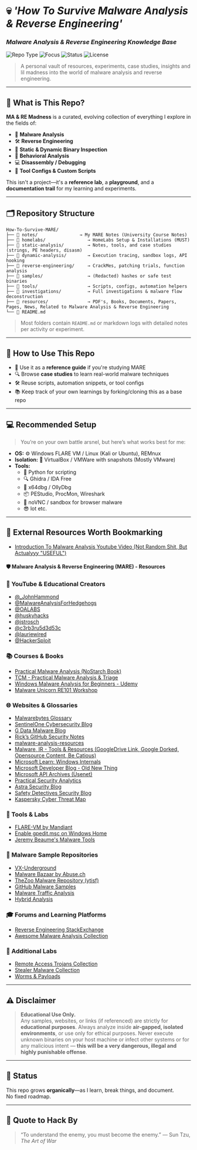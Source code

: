 # 💀 *'How To Survive Malware Analysis & Reverse Engineering'* 
### *Malware Analysis & Reverse Engineering Knowledge Base*

![Repo Type](https://img.shields.io/badge/type-personal%20knowledge%20base-blueviolet)
![Focus](https://img.shields.io/badge/focus-malware%20%26%20reverse%20engineering-red)
![Status](https://img.shields.io/badge/status-evolving-brightgreen)
![License](https://img.shields.io/badge/license-educational-lightgrey)

> A personal vault of resources, experiments, case studies, insights and lil madness into the world of malware analysis and reverse engineering.

---

## 🧬 What is This Repo?

**MA & RE Madness** is a curated, evolving collection of everything I explore in the fields of:

- 🦠 **Malware Analysis**
- 🛠️ **Reverse Engineering**
- 🔬 **Static & Dynamic Binary Inspection**
- 🧪 **Behavioral Analysis**
- 💻 **Disassembly / Debugging**
- 🧰 **Tool Configs & Custom Scripts**

This isn't a project—it's a **reference lab**, a **playground**, and a **documentation trail** for my learning and experiments.

---

## 🗂️ Repository Structure

```
How-To-Survive-MARE/
├── 📁 notes/                → My MARE Notes (University Course Notes)
├── 📁 homelabs/                → HomeLabs Setup & Installations (MUST)
├── 📁 static-analysis/         → Notes, tools, and case studies (strings, PE headers, disasm)
├── 📁 dynamic-analysis/        → Execution tracing, sandbox logs, API hooking
├── 📁 reverse-engineering/     → CrackMes, patching trials, function analysis
├── 📁 samples/                 → (Redacted) hashes or safe test binaries
├── 📁 tools/                   → Scripts, configs, automation helpers
├── 📁 investigations/          → Full investigations & malware flow deconstruction
├── 📁 resources/               → PDF's, Books, Documents, Papers, Pages, News, Related to Malware Analysis & Reverse Engineering
└── 📄 README.md
```

> Most folders contain `README.md` or markdown logs with detailed notes per activity or experiment.

---

## 🧪 How to Use This Repo

- 🧠 Use it as a **reference guide** if you're studying MARE
- 🔍 Browse **case studies** to learn real-world malware techniques
- 🛠️ Reuse scripts, automation snippets, or tool configs
- 📚 Keep track of your own learnings by forking/cloning this as a base repo

---

## 💻 Recommended Setup

> You’re on your own battle arsnel, but here’s what works best for me:

- **OS:** ⚙️ Windows FLARE VM / Linux (Kali or Ubuntu), REMnux
- **Isolation:** 🧱 VirtualBox / VMWare with snapshots (Mostly VMware)
- **Tools:**
  - 🐍 Python for scripting  
  - 🔍 Ghidra / IDA Free  
  - 🧬 x64dbg / OllyDbg  
  - 📦 PEStudio, ProcMon, Wireshark  
  - 📜 noVNC / sandbox for browser malware
  - 😎 lot etc.

---

## 🔗 External Resources Worth Bookmarking

- [Introduction To Malware Analysis Youtube Video (Not Random Shit, But Actualyyy "USEFUL")](https://youtu.be/-cIxKeJp4xo?si=w2a1l3mVJXOHeRYR)

#### 🛡️ Malware Analysis & Reverse Engineering (MARE) - Resources

### 🔴 YouTube & Educational Creators

- [@_JohnHammond](https://www.youtube.com/@_JohnHammond)
- [@MalwareAnalysisForHedgehogs](https://www.youtube.com/@MalwareAnalysisForHedgehogs)
- [@OALABS](https://www.youtube.com/@OALABS)
- [@huskyhacks](https://www.youtube.com/@huskyhacks)
- [@jstrosch](https://www.youtube.com/@jstrosch)
- [@c3rb3ru5d3d53c](https://www.youtube.com/@c3rb3ru5d3d53c)
- [@lauriewired](https://www.youtube.com/@lauriewired)
- [@HackerSploit](https://www.youtube.com/@HackerSploit)

### 📚 Courses & Books

- [Practical Malware Analysis (NoStarch Book)](https://nostarch.com/malware)
- [TCM - Practical Malware Analysis & Triage](https://academy.tcm-sec.com/p/practical-malware-analysis)
- [Windows Malware Analysis for Beginners - Udemy](https://www.udemy.com/course/windows-malware-analysis-for-beginners/)
- [Malware Unicorn RE101 Workshop](https://malwareunicorn.org/workshops/re101.html)

### 🌐 Websites & Glossaries

- [Malwarebytes Glossary](https://www.malwarebytes.com/glossary)
- [SentinelOne Cybersecurity Blog](https://www.sentinelone.com/cybersecurity/)
- [G Data Malware Blog](https://www.gdatasoftware.com/blog/malware)
- [Rick’s GitHub Security Notes](https://0xrick.github.io/)
- [malware-analysis-resources](https://github.com/fwosar/malware-analysis-resources)
- [Malware, IR - Tools & Resources (GoogleDrive Link, Google Dorked, Opensource Content, Be Catious)](https://docs.google.com/spreadsheets/u/0/d/13wBzwmfAoEBPUgcYM4CgSoj--xLicPz777IQ6iSUlNk/htmlview)
- [Microsoft Learn: Windows Internals](https://learn.microsoft.com/en-us/windows/)
- [Microsoft Developer Blog - Old New Thing](https://devblogs.microsoft.com/oldnewthing/)
- [Microsoft API Archives (Usenet)](https://microsoft.public.vb.winapi.nativcode.narkive.com/)
- [Practical Security Analytics](https://practicalsecurityanalytics.com/)
- [Astra Security Blog](https://www.getastra.com/blog/security-audit/)
- [Safety Detectives Security Blog](https://www.safetydetectives.com/blog/)
- [Kaspersky Cyber Threat Map](https://cybermap.kaspersky.com/)

### 🧰 Tools & Labs

- [FLARE-VM by Mandiant](https://github.com/mandiant/flare-vm)
- [Enable gpedit.msc on Windows Home](https://www.itechtics.com/enable-gpedit-windows-10-home/)
- [Jeremy Beaume's Malware Tools](https://github.com/jeremybeaume/tools)

### 💚 Malware Sample Repositories

- [VX-Underground](https://vx-underground.org/)
- [Malware Bazaar by Abuse.ch](https://bazaar.abuse.ch/)
- [TheZoo Malware Repository (ytisf)](https://github.com/ytisf/theZoo/tree/master/malwares)
- [GitHub Malware Samples](https://github.com/topics/malware-samples)
- [Malware Traffic Analysis](https://www.malware-traffic-analysis.net/)
- [Hybrid Analysis](https://www.hybrid-analysis.com/)

### 🎓 Forums and Learning Platforms

- [Reverse Engineering StackExchange](https://reverseengineering.stackexchange.com/)
- [Awesome Malware Analysis Collection](https://github.com/rshipp/awesome-malware-analysis)

### 🧪 Additional Labs

- [Remote Access Trojans Collection](https://github.com/Ephrimgnanam/Cute-RATs)
- [Stealer Malware Collection](https://github.com/Ephrimgnanam/Cute-Stealers)
- [Worms & Payloads](https://github.com/Ephrimgnanam/Worms)

---

## ⚠️ Disclaimer

> **Educational Use Only.**  
> Any samples, websites, or links (if referenced) are strictly for **educational purposes**. Always analyze inside **air-gapped, isolated environments**, or use only for ethical purposes. Never execute unknown binaries on your host machine or infect other systems or for any malicious intent — **this will be a very  dangerous, illegal and highly punishable offense**.

---

## 📌 Status

This repo grows **organically**—as I learn, break things, and document.  
No fixed roadmap.

---

## 🧠 Quote to Hack By

> “To understand the enemy, you must become the enemy.” — Sun Tzu, *The Art of War*
